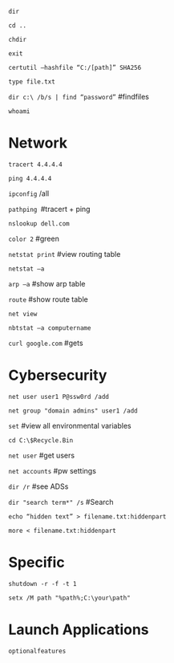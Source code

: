 `dir	`

`cd ..	`

`chdir	`

`exit`

`certutil –hashfile “C:/[path]” SHA256`

`type file.txt`

`dir c:\ /b/s | find “password”` #findfiles

`whoami`

# Network
`tracert 4.4.4.4`

`ping 4.4.4.4`

`ipconfig` /all

`pathping `#tracert + ping

`nslookup dell.com`

`color 2` #green

`netstat print` #view routing table

`netstat –a`

`arp –a` #show arp table

`route` #show route table

`net view`

`nbtstat –a computername`

`curl google.com` #gets

# Cybersecurity
`net user user1 P@ssw0rd /add`

`net group "domain admins" user1 /add`

`set` 	#view all environmental variables

`cd C:\$Recycle.Bin`

`net user` #get users

`net accounts` #pw settings

`dir /r` #see ADSs

`dir "search term*" /s` #Search

`echo “hidden text” > filename.txt:hiddenpart`

`more < filename.txt:hiddenpart`

# Specific
`shutdown -r -f -t 1`

`setx /M path "%path%;C:\your\path"`

# Launch Applications
`optionalfeatures`
